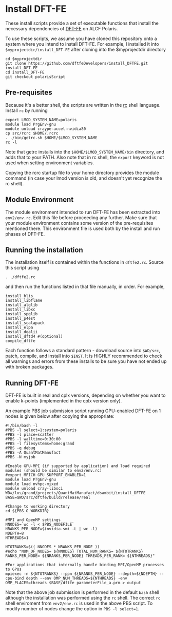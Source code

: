 # Install DFT-FE

These install scripts provide a set of executable
functions that install the necessary dependencies
of [DFT-FE](https://github.com/dftfeDevelopers/dftfe)
on ALCF Polaris.

To use these scripts, we assume you have cloned this
repository onto a system where you intend to install DFT-FE.
For example, I installed it into `$myprojectdir/install_DFT-FE` after 
cloning into the $myprojectdir directory

    cd $myprojectdir
    git clone https://github.com/dftfeDevelopers/install_DFTFE.git install_DFT-FE
    cd install_DFT-FE
    git checkout polarisScript

## Pre-requisites

Because it's a better shell, the scripts are written
in the [rc](http://doc.cat-v.org/plan_9/4th_edition/papers/rc)
shell language.  Install `rc` by running

    export LMOD_SYSTEM_NAME=polaris
    module load PrgEnv-gnu
    module unload craype-accel-nvidia80
    cp src/rcrc $HOME/.rcrc
    . ./bin/getrc.sh $HOME/$LMOD_SYSTEM_NAME
    rc -l

Note that getrc installs into the `$HOME/$LMOD_SYSTEM_NAME/bin`
directory, and adds that to your PATH. Also note that in rc shell, the 
`export` keyword is not used when setting environment variables.

Copying the rcrc startup file to your home directory provides
the module command (in case your lmod version is old,
and doesn't yet recognize the rc shell).

## Module Environment

The module environment intended to run DFT-FE has been extracted
into `env2/env.rc`.  Edit this file before proceeding any further.
Make sure that your module environment contains some version of the
pre-requisites mentioned there.
This environment file is used both by the install and run
phases of DFT-FE.

## Running the installation
The installation itself is contained within the functions in
`dftfe2.rc`.  Source this script using

    . ./dftfe2.rc

and then run the functions listed in that file manually, in order.
For example, 

    install_blis
    install_libflame
    install_alglib
    install_libxc
    install_spglib
    install_p4est
    install_scalapack
    install_elpa
    install_dealii
    install_dftd4 #(optional)
    compile_dftfe

Each function follows a standard pattern - download source into `$WD/src`,
patch, compile, and install into `$INST`.  It is HIGHLY recommended
to check all warnings and errors from these installs to be sure
you have not ended up with broken packages.


## Running DFT-FE

DFT-FE is built in real and cplx versions, depending on whether you
want to enable k-points (implemented in the cplx version only).

An example PBS job submission script running GPU-enabled DFT-FE on 1 nodes is given below after copying
the appropriate:

    #!/bin/bash -l
    #PBS -l select=1:system=polaris
    #PBS -l place=scatter
    #PBS -l walltime=0:30:00
    #PBS -l filesystems=home:grand
    #PBS -q debug
    #PBS -A QuantMatManufact
    #PBS -N myjob

    #Enable GPU-MPI (if supported by application) and load required modules (should be similar to env2/env.rc)
    #export MPICH_GPU_SUPPORT_ENABLED=1
    module load PrgEnv-gnu
    module load nvhpc-mixed
    module unload cray-libsci
    WD=/lus/grand/projects/QuantMatManufact/dsambit/install_DFTFE
    BASE=$WD/src/dftfe/build/release/real

    #Change to working directory
    cd ${PBS_O_WORKDIR}

    #MPI and OpenMP settings
    NNODES=`wc -l < $PBS_NODEFILE`
    NRANKS_PER_NODE=$(nvidia-smi -L | wc -l)
    NDEPTH=8
    NTHREADS=1

    NTOTRANKS=$(( NNODES * NRANKS_PER_NODE ))
    #echo "NUM_OF_NODES= ${NNODES} TOTAL_NUM_RANKS= ${NTOTRANKS} RANKS_PER_NODE= ${NRANKS_PER_NODE} THREADS_PER_RANK= ${NTHREADS}"

    #For applications that internally handle binding MPI/OpenMP processes to GPUs
    mpiexec -n ${NTOTRANKS} --ppn ${NRANKS_PER_NODE} --depth=${NDEPTH} --cpu-bind depth --env OMP_NUM_THREADS=${NTHREADS} -env OMP_PLACES=threads $BASE/dftfe parameterFile_a.prm > output

   
Note that the above job submission is performed in the default `bash` shell although the installation was performed using the `rc` shell. The correct `rc` shell enviroment from `env2/env.rc` is used in the above PBS script. To modify number of nodes change the option in `PBS -l select=1`.
